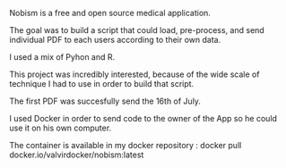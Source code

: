 

Nobism is a free and open source medical application.

The goal was to build a script that could load, pre-process, and send individual PDF to each users according to their own data.

I used a mix of Pyhon and R.

This project was incredibly interested, because of the wide scale of technique I had to use in order to build that script.

The first PDF was succesfully send the 16th of July.

I used Docker in order to send code to the owner of the App so he could use it on his own computer.

The container is available in my docker repository : docker pull docker.io/valvirdocker/nobism:latest

